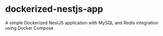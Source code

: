 # dockerized-nestjs-app

A simple Dockerized NestJS application with MySQL and Redis integration using Docker Compose.
